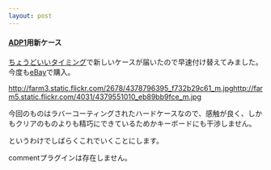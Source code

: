 ```yaml
---
layout: post
---
```

<h4><a href="/?page=HTC+Android+Dev+Phone+1" class="wikipage">ADP1</a>用新ケース</h4>
<p><a href="http://twitter.com/yoshimov/status/8379665251">ちょうどいいタイミング</a>で新しいケースが届いたので早速付け替えてみました。今度も<a href="http://www.ebay.com">eBay</a>で購入。</p>
<p><a href="http://farm3.static.flickr.com/2678/4378796395_f732b29c61_m.jpg">http://farm3.static.flickr.com/2678/4378796395_f732b29c61_m.jpg</a><a href="http://farm5.static.flickr.com/4031/4379551010_eb89bb9fce_m.jpg">http://farm5.static.flickr.com/4031/4379551010_eb89bb9fce_m.jpg</a></p>
<p>今回のものはラバーコーティングされたハードケースなので、感触が良く、しかもクリアのものよりも精巧にできているためかキーボードにも干渉しません。</p>
<p>というわけでしばらくこれでいくことにします。</p>
<p><span class="error">commentプラグインは存在しません。</span> </p>
